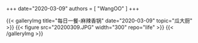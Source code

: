 +++
date="2020-03-09"
authors = [
    "WangOO"
]
+++

{{< galleryImg title="每日一餐-麻辣香锅" date="2020-03-09" topic="瓜大厨" >}}
    {{< figure src="20200309.JPG" width="300" repo="life" >}}
{{< /galleryImg >}}
